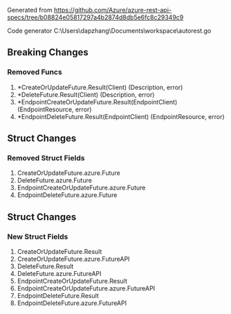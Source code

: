 Generated from https://github.com/Azure/azure-rest-api-specs/tree/b08824e05817297a4b2874d8db5e6fc8c29349c9

Code generator C:\Users\dapzhang\Documents\workspace\autorest.go

## Breaking Changes

### Removed Funcs

1. *CreateOrUpdateFuture.Result(Client) (Description, error)
1. *DeleteFuture.Result(Client) (Description, error)
1. *EndpointCreateOrUpdateFuture.Result(EndpointClient) (EndpointResource, error)
1. *EndpointDeleteFuture.Result(EndpointClient) (EndpointResource, error)

## Struct Changes

### Removed Struct Fields

1. CreateOrUpdateFuture.azure.Future
1. DeleteFuture.azure.Future
1. EndpointCreateOrUpdateFuture.azure.Future
1. EndpointDeleteFuture.azure.Future

## Struct Changes

### New Struct Fields

1. CreateOrUpdateFuture.Result
1. CreateOrUpdateFuture.azure.FutureAPI
1. DeleteFuture.Result
1. DeleteFuture.azure.FutureAPI
1. EndpointCreateOrUpdateFuture.Result
1. EndpointCreateOrUpdateFuture.azure.FutureAPI
1. EndpointDeleteFuture.Result
1. EndpointDeleteFuture.azure.FutureAPI
